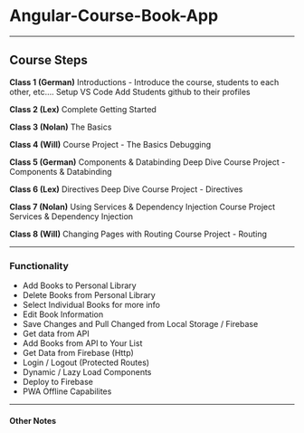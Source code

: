 # Angular-Course-Book-App

---

## Course Steps

**Class 1 (German)**
Introductions - Introduce the course, students to each other, etc….
Setup VS Code
Add Students github to their profiles

**Class 2 (Lex)**
Complete Getting Started

**Class 3 (Nolan)**
The Basics

**Class 4 (Will)**
Course Project - The Basics
Debugging

**Class 5 (German)**
Components & Databinding Deep Dive
Course Project - Components & Databinding

**Class 6 (Lex)**
Directives Deep Dive
Course Project - Directives

**Class 7 (Nolan)**
Using Services & Dependency Injection
Course Project Services & Dependency Injection

**Class 8 (Will)**
Changing Pages with Routing
Course Project - Routing

---

### Functionality

- Add Books to Personal Library
- Delete Books from Personal Library
- Select Individual Books for more info
- Edit Book Information
- Save Changes and Pull Changed from Local Storage / Firebase
- Get data from API
- Add Books from API to Your List
- Get Data from Firebase (Http)
- Login / Logout (Protected Routes)
- Dynamic / Lazy Load Components
- Deploy to Firebase
- PWA Offline Capabilites

---

#### Other Notes
